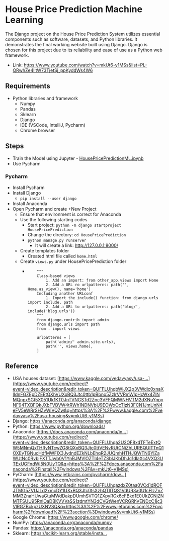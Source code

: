 # House Price Prediction Machine Learning
The Django project on the House Price Prediction System utilizes essential components such as software, datasets, and Python libraries. It demonstrates the final working website built using Django. Django is chosen for this project due to its reliability and ease of use as a Python web framework.
- Link: https://www.youtube.com/watch?v=mkUt6-y1MSs&list=PL-QRwhZe4lltW73TjetSj_ppKyddWs4W6

## Requirements
- Python libraries and framework
    - Numpy
    - Pandas
    - Sklearn
    - Django
    - IDE (VSCode, IntelliJ, Pycharm)
    - Chrome browser


## Steps
- Train the Model using Jupyter - [HousePricePredictionML.ipynb](https://colab.research.google.com/drive/1I5dmDap7y9FSPmch7uXgUofoe6nnj_LM?usp=sharing)
- Use Pycharm

### Pycharm
- Install Pycharm
- Install Django
    * `pip install --user django`
- Install Anaconda
- Open Pycharm and create +New Project
  * Ensure that environment is correct for Anaconda
  * Use the following starting codes
      - Start project: `python -m django startproject HousePricePrediction`
      - Change the directory: `cd HousePricePrediction`
      - `python manage.py runserver`
          * It will create a link: http://127.0.0.1:8000/
  * Create templates folder
      - Created html file called `home.html`
  * Create `views.py` under HousePricePrediction folder
      - ```
            """
            Class-based views
                1. Add an import: from other_app.views import Home
                2. Add a URL ro urlpatterns: path('', Home.as_view(), name='home')
            Including another URLconf
                1. Import the include() function: from django.urls import include, path
                2. Add a URL to urlpatterns: path('blog/', include('blog.urls'))
            """
            from django.contrib import admin
            from django.urls import path
            from . import views

            urlpatterns = [
                path('admin/' admin.site.urls),
                path('', views.home),
            ]
        ``` 
   


## Reference
- USA houses dataset: [https://www.kaggle.com/vedavyasv/usa-...](https://www.youtube.com/redirect?event=video_description&redir_token=QUFFLUhqbWlJX2p3VWdic0xnaXlIdnFGZEpDZEEtQXhVUXxBQ3Jtc0ttb1pBbno5ZzlrVVRmWlpHcWx4ZlNMQnpxSGt5X051Uk1KT0JnTVNGSTd2Znc3VFFQMWNHVTM2dXNuYnpvNF94TXBFQkJXbFVBVW4tRWh1NDNVbU9EOWxOcTlzN3FCN1JmUnN4eFV5eWRrSHZvWlVQZw&q=https%3A%2F%2Fwww.kaggle.com%2Fvedavyasv%2Fusa-housing&v=mkUt6-y1MSs)
- Django: https://anaconda.org/anaconda/django
- Python: https://www.python.org/downloads/
- Anaconda: [https://docs.anaconda.com/anaconda/in...](https://www.youtube.com/redirect?event=video_description&redir_token=QUFFLUhqa2U2OF8xdTFTeExtQW5MNmQxTHRyNTcwZG8tQXxBQ3Jtc0ttVENvRUtCNjZhLURBQUlTTnQ1OXEyTGNucHdfMWFlX3JydndEZkNLbEhqR2JUQmhHTHJQWTN6YlZaWUtNc0RvbjFXTTJwb0V1YnBJMVlOZTl4eTZSblJKbDhJc1dlaXc4VXQ3UTExUGFndWI5N0UyTQ&q=https%3A%2F%2Fdocs.anaconda.com%2Fanaconda%2Finstall%2Fwindows%2F&v=mkUt6-y1MSs)
- PyCharm: [https://www.jetbrains.com/pycharm/dow...](https://www.youtube.com/redirect?event=video_description&redir_token=QUFFLUhqazdxZ0taa0VCd1dROFJTMG5ZVUJLd2xmcDY1UXxBQ3Jtc0tsXzhQTllTQS1VdUR3a0U1cFIzZnZMM3ZnaHUwaGtuMWdDakpDUmhSVTQ1ZXpyRGx6cFBkd1E0UkZCNjZNMTFSUU95RnlOaDBKVVVaSS1zdmtYN3dCVGtWenVCRGRhVENDcC1jc3VlRGZBckpzUXNVSQ&q=https%3A%2F%2Fwww.jetbrains.com%2Fpycharm%2Fdownload%2F%23section%3Dwindows&v=mkUt6-y1MSs)
- Google Chrome: https://www.google.com/chrome/
- NumPy: https://anaconda.org/anaconda/numpy
- Pandas: https://anaconda.org/anaconda/pandas
- Sklearn: [https://scikit-learn.org/stable/insta...
](https://www.youtube.com/redirect?event=video_description&redir_token=QUFFLUhqbGlnNkdIdHhiSWJ3aEdtbWVTZGc1VXN0emZ0QXxBQ3Jtc0treFVCTnl4emtwdmhjRlc2bmY0TElFTmtrY0RJX3R5RkxiX0Yyd0VIdXBrU28xX2YwQmZocm9iVHR3cHJOZFFZbHgtTk1NeS10YkkwRS11eDBFSFFWLU9ja1BwbXJMeVNGMUtscEhpOW9OLTJIVnhwUQ&q=https%3A%2F%2Fscikit-learn.org%2Fstable%2Finstall.html&v=mkUt6-y1MSs)
